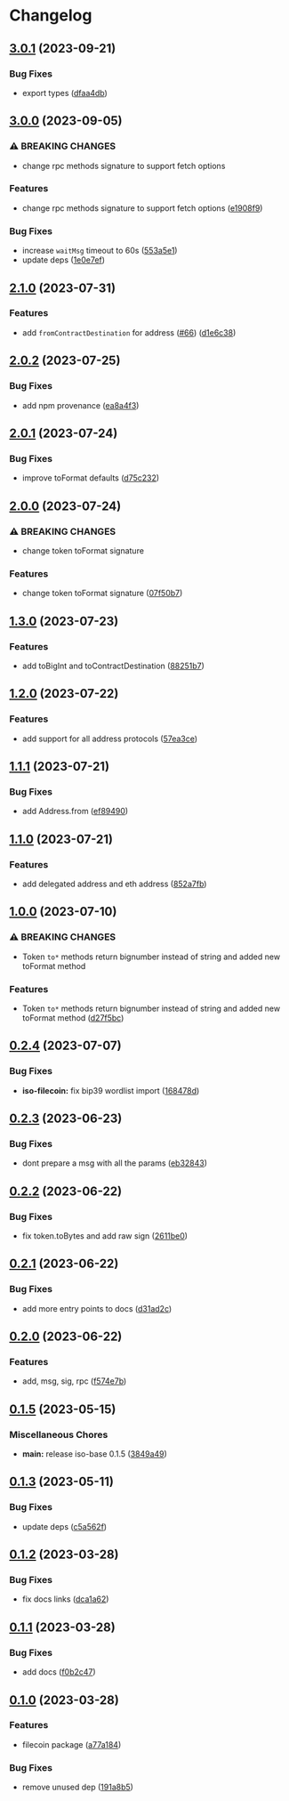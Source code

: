 # Changelog

## [3.0.1](https://github.com/hugomrdias/iso-repo/compare/iso-filecoin-v3.0.0...iso-filecoin-v3.0.1) (2023-09-21)


### Bug Fixes

* export types ([dfaa4db](https://github.com/hugomrdias/iso-repo/commit/dfaa4dbbb64182c0b6b3b773f3191fc44afd1691))

## [3.0.0](https://github.com/hugomrdias/iso-repo/compare/iso-filecoin-v2.1.0...iso-filecoin-v3.0.0) (2023-09-05)


### ⚠ BREAKING CHANGES

* change rpc methods signature to support fetch options

### Features

* change rpc methods signature to support fetch options ([e1908f9](https://github.com/hugomrdias/iso-repo/commit/e1908f9ea05e309c7f1d260ecc18584503155cb4))


### Bug Fixes

* increase `waitMsg` timeout to 60s ([553a5e1](https://github.com/hugomrdias/iso-repo/commit/553a5e1bc9f7c3a5916c54d453feea6f67ffd414))
* update deps ([1e0e7ef](https://github.com/hugomrdias/iso-repo/commit/1e0e7ef49e0d48719672129d8aff5c4ddd225ad8))

## [2.1.0](https://github.com/hugomrdias/iso-repo/compare/iso-filecoin-v2.0.2...iso-filecoin-v2.1.0) (2023-07-31)


### Features

* add `fromContractDestination` for address ([#66](https://github.com/hugomrdias/iso-repo/issues/66)) ([d1e6c38](https://github.com/hugomrdias/iso-repo/commit/d1e6c38de792316f24ffd877fd5be557b11d90d8))

## [2.0.2](https://github.com/hugomrdias/iso-repo/compare/iso-filecoin-v2.0.1...iso-filecoin-v2.0.2) (2023-07-25)


### Bug Fixes

* add npm provenance ([ea8a4f3](https://github.com/hugomrdias/iso-repo/commit/ea8a4f3125d0775e92ed03f804344be2be66f05c))

## [2.0.1](https://github.com/hugomrdias/iso-repo/compare/iso-filecoin-v2.0.0...iso-filecoin-v2.0.1) (2023-07-24)


### Bug Fixes

* improve toFormat defaults ([d75c232](https://github.com/hugomrdias/iso-repo/commit/d75c232cfb7a77d06ba46ec14430436ffc20d732))

## [2.0.0](https://github.com/hugomrdias/iso-repo/compare/iso-filecoin-v1.3.0...iso-filecoin-v2.0.0) (2023-07-24)


### ⚠ BREAKING CHANGES

* change token toFormat signature

### Features

* change token toFormat signature ([07f50b7](https://github.com/hugomrdias/iso-repo/commit/07f50b7d51530c7368b5206c960edfc36024e34f))

## [1.3.0](https://github.com/hugomrdias/iso-repo/compare/iso-filecoin-v1.2.0...iso-filecoin-v1.3.0) (2023-07-23)


### Features

* add toBigInt and toContractDestination ([88251b7](https://github.com/hugomrdias/iso-repo/commit/88251b70d32f5c35caadfc67f475fc43973ba306))

## [1.2.0](https://github.com/hugomrdias/iso-repo/compare/iso-filecoin-v1.1.1...iso-filecoin-v1.2.0) (2023-07-22)


### Features

* add support for all address protocols ([57ea3ce](https://github.com/hugomrdias/iso-repo/commit/57ea3cefff22130d8a94633fe40e5c3441f2210e))

## [1.1.1](https://github.com/hugomrdias/iso-repo/compare/iso-filecoin-v1.1.0...iso-filecoin-v1.1.1) (2023-07-21)


### Bug Fixes

* add Address.from ([ef89490](https://github.com/hugomrdias/iso-repo/commit/ef89490efc62f82ba43908491e6de2de8c664f1f))

## [1.1.0](https://github.com/hugomrdias/iso-repo/compare/iso-filecoin-v1.0.0...iso-filecoin-v1.1.0) (2023-07-21)


### Features

* add delegated address and eth address ([852a7fb](https://github.com/hugomrdias/iso-repo/commit/852a7fb03483f2fa005107f5849e88ae13d5bef2))

## [1.0.0](https://github.com/hugomrdias/iso-repo/compare/iso-filecoin-v0.2.4...iso-filecoin-v1.0.0) (2023-07-10)


### ⚠ BREAKING CHANGES

* Token `to*` methods return bignumber instead of string and added new toFormat method

### Features

* Token `to*` methods return bignumber instead of string and added new toFormat method ([d27f5bc](https://github.com/hugomrdias/iso-repo/commit/d27f5bc8cea879c038e856342ce415fbc078ead9))

## [0.2.4](https://github.com/hugomrdias/iso-repo/compare/iso-filecoin-v0.2.3...iso-filecoin-v0.2.4) (2023-07-07)


### Bug Fixes

* **iso-filecoin:** fix bip39 wordlist import ([168478d](https://github.com/hugomrdias/iso-repo/commit/168478d2de7280bc4847d5d59b257e078d03aacb))

## [0.2.3](https://github.com/hugomrdias/iso-repo/compare/iso-filecoin-v0.2.2...iso-filecoin-v0.2.3) (2023-06-23)


### Bug Fixes

* dont prepare a msg with all the params ([eb32843](https://github.com/hugomrdias/iso-repo/commit/eb32843a8d98a64300a03aa79dffa1c598fe18d6))

## [0.2.2](https://github.com/hugomrdias/iso-repo/compare/iso-filecoin-v0.2.1...iso-filecoin-v0.2.2) (2023-06-22)


### Bug Fixes

* fix token.toBytes and add raw sign ([2611be0](https://github.com/hugomrdias/iso-repo/commit/2611be03a9b92c6f3ad14f98e3b96f0c288d99dc))

## [0.2.1](https://github.com/hugomrdias/iso-repo/compare/iso-filecoin-v0.2.0...iso-filecoin-v0.2.1) (2023-06-22)


### Bug Fixes

* add more entry points to docs ([d31ad2c](https://github.com/hugomrdias/iso-repo/commit/d31ad2c6390daf330052506c81d81c0fd1de0a95))

## [0.2.0](https://github.com/hugomrdias/iso-repo/compare/iso-filecoin-v0.1.5...iso-filecoin-v0.2.0) (2023-06-22)


### Features

* add, msg, sig, rpc ([f574e7b](https://github.com/hugomrdias/iso-repo/commit/f574e7bbba8fcc783f534a669ef156071afc804f))

## [0.1.5](https://github.com/hugomrdias/iso-repo/compare/iso-filecoin-v0.1.3...iso-filecoin-v0.1.5) (2023-05-15)


### Miscellaneous Chores

* **main:** release iso-base 0.1.5 ([3849a49](https://github.com/hugomrdias/iso-repo/commit/3849a49eb867fbdaf3ed95173144b448d4a42f4c))

## [0.1.3](https://github.com/hugomrdias/iso-repo/compare/iso-filecoin-v0.1.2...iso-filecoin-v0.1.3) (2023-05-11)


### Bug Fixes

* update deps ([c5a562f](https://github.com/hugomrdias/iso-repo/commit/c5a562fd8219e99f602e5ac2400bdc0f0dd14336))

## [0.1.2](https://github.com/hugomrdias/iso-repo/compare/iso-filecoin-v0.1.1...iso-filecoin-v0.1.2) (2023-03-28)


### Bug Fixes

* fix docs links ([dca1a62](https://github.com/hugomrdias/iso-repo/commit/dca1a6295155639bb8228cd936837cc86d404345))

## [0.1.1](https://github.com/hugomrdias/iso-repo/compare/iso-filecoin-v0.1.0...iso-filecoin-v0.1.1) (2023-03-28)


### Bug Fixes

* add docs ([f0b2c47](https://github.com/hugomrdias/iso-repo/commit/f0b2c471ea766bb7206fb8add46de76b732ddf1c))

## [0.1.0](https://github.com/hugomrdias/iso-repo/compare/iso-filecoin-v0.0.1...iso-filecoin-v0.1.0) (2023-03-28)


### Features

* filecoin package ([a77a184](https://github.com/hugomrdias/iso-repo/commit/a77a1842c01f5e4fa171936b89669c6f10de1cdf))


### Bug Fixes

* remove unused dep ([191a8b5](https://github.com/hugomrdias/iso-repo/commit/191a8b57d5a246b5053a8b541395bce0e603fa42))
